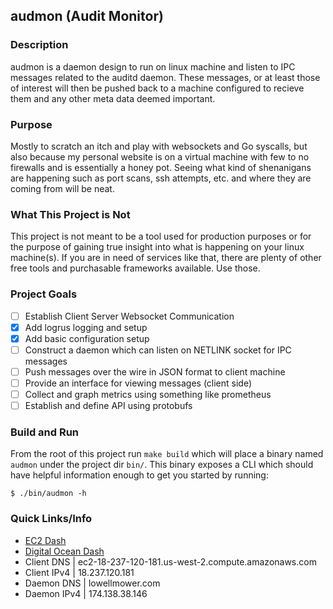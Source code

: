 ## audmon (Audit Monitor)

### Description
audmon is a daemon design to run on linux machine and listen to IPC messages
related to the auditd daemon. These messages, or at least those of interest will
then be pushed back to a machine configured to recieve them and any other meta
data deemed important.

### Purpose
Mostly to scratch an itch and play with websockets and Go syscalls, but also
because my personal website is on a virtual machine with few to no firewalls and
is essentially a honey pot. Seeing what kind of shenanigans are happening such as
port scans, ssh attempts, etc. and where they are coming from will be neat.

### What This Project is Not
This project is not meant to be a tool used for production purposes or for the
purpose of gaining true insight into what is happening on your linux machine(s).
If you are in need of services like that, there are plenty of other free tools and
purchasable frameworks available. Use those.

### Project Goals
- [ ] Establish Client Server Websocket Communication
- [x] Add logrus logging and setup
- [x] Add basic configuration setup
- [ ] Construct a daemon which can listen on NETLINK socket for IPC messages
- [ ] Push messages over the wire in JSON format to client machine
- [ ] Provide an interface for viewing messages (client side)
- [ ] Collect and graph metrics using something like prometheus
- [ ] Establish and define API using protobufs

### Build and Run
From the root of this project run `make build` which will place a binary named
`audmon` under the project dir `bin/`. This binary exposes a CLI which should
have helpful information enough to get you started by running:
```
$ ./bin/audmon -h
```

### Quick Links/Info
- [EC2 Dash](https://us-west-2.console.aws.amazon.com/ec2/v2/home?region=us-west-2#Instances:)
- [Digital Ocean Dash](https://cloud.digitalocean.com/droplets/177816291/graphs?i=6e05ec&period=hour)
- Client DNS  | ec2-18-237-120-181.us-west-2.compute.amazonaws.com
- Client IPv4 | 18.237.120.181
- Daemon DNS  | lowellmower.com
- Daemon IPv4 | 174.138.38.146